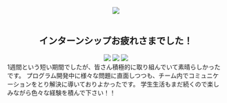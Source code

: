 <div align="center"><img src="https://user-images.githubusercontent.com/116265769/200775027-f6af21a1-3d9f-4407-846a-833e23e25c37.gif"/>
</div>
​
​
<div align="center">   <h2>インターンシップお疲れさまでした！ </h2> </div>  <div align="center" dir="auto">
<img src="https://img.shields.io/badge/インターンシップ-278ea5.svg?style=for-the-badge?style=for-the-badge"/> <img src="https://img.shields.io/badge/開催日-2022.11-ff7964.svg?style=for-the-badge?style=for-the-badge"/> <img src="https://img.shields.io/badge/作成者-武藤さん、関根さん、久保田さん-ff69b4.svg?style=for-the-badge?style=for-the-badge"/></div>
​
1週間という短い期間でしたが、皆さん積極的に取り組んでいて素晴らしかったです。  
プログラム開発中に様々な問題に直面しつつも、チーム内でコミュニケーションをとり解決に導いておりよかったです。  
学生生活もまだ続くので楽しみながら色々な経験を積んで下さい！！  